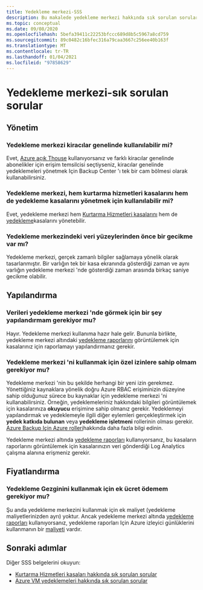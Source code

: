 ```yaml
---
title: Yedekleme merkezi-SSS
description: Bu makalede yedekleme merkezi hakkında sık sorulan sorular yanıtlanmaktadır
ms.topic: conceptual
ms.date: 09/08/2020
ms.openlocfilehash: 5befa39411c22253bfccc689d8b5c5967a8cd759
ms.sourcegitcommit: 89c0482c16bfec316a79caa3667c256ee40b163f
ms.translationtype: MT
ms.contentlocale: tr-TR
ms.lasthandoff: 01/04/2021
ms.locfileid: "97858629"
---
```

# <a name="backup-center---frequently-asked-questions"></a>Yedekleme merkezi-sık sorulan sorular

## <a name="management"></a>Yönetim

### <a name="can-backup-center-be-used-across-tenants"></a>Yedekleme merkezi kiracılar genelinde kullanılabilir mi?

Evet, [Azure açık Thouse](../lighthouse/overview.md) kullanıyorsanız ve farklı kiracılar genelinde abonelikler için erişim temsilcisi seçtiyseniz, kiracılar genelinde yedeklemeleri yönetmek Için Backup Center 'ı tek bir cam bölmesi olarak kullanabilirsiniz.

### <a name="can-backup-center-be-used-to-manage-both-recovery-services-vaults-and-backup-vaults"></a>Yedekleme merkezi, hem kurtarma hizmetleri kasalarını hem de yedekleme kasalarını yönetmek için kullanılabilir mi?

Evet, yedekleme merkezi hem [Kurtarma Hizmetleri kasalarını](./backup-azure-recovery-services-vault-overview.md) hem de [yedekleme](backup-vault-overview.md)kasalarını yönetebilir.

### <a name="is-there-a-delay-before-data-surfaces-in-backup-center"></a>Yedekleme merkezindeki veri yüzeylerinden önce bir gecikme var mı?

Yedekleme merkezi, gerçek zamanlı bilgiler sağlamaya yönelik olarak tasarlanmıştır. Bir varlığın tek bir kasa ekranında gösterdiği zaman ve aynı varlığın yedekleme merkezi 'nde gösterdiği zaman arasında birkaç saniye gecikme olabilir.

## <a name="configuration"></a>Yapılandırma

### <a name="do-i-need-to-configure-anything-to-see-data-in-backup-center"></a>Verileri yedekleme merkezi 'nde görmek için bir şey yapılandırmam gerekiyor mu?

Hayır. Yedekleme merkezi kullanıma hazır hale gelir. Bununla birlikte, yedekleme merkezi altındaki [yedekleme raporlarını](./configure-reports.md) görüntülemek için kasalarınız için raporlamayı yapılandırmanız gerekir.

### <a name="do-i-need-to-have-any-special-permissions-to-use-backup-center"></a>Yedekleme merkezi 'ni kullanmak için özel izinlere sahip olmam gerekiyor mu?

Yedekleme merkezi 'nin bu şekilde herhangi bir yeni izin gerekmez. Yönettiğiniz kaynaklara yönelik doğru Azure RBAC erişiminizin düzeyine sahip olduğunuz sürece bu kaynaklar için yedekleme merkezi 'ni kullanabilirsiniz. Örneğin, yedeklemeleriniz hakkındaki bilgileri görüntülemek için kasalarınıza **okuyucu** erişimine sahip olmanız gerekir. Yedeklemeyi yapılandırmak ve yedeklemeyle ilgili diğer eylemleri gerçekleştirmek için **yedek katkıda bulunan** veya **yedekleme işletmeni** rollerinin olması gerekir. [Azure Backup Için Azure rolleri](./backup-rbac-rs-vault.md)hakkında daha fazla bilgi edinin. 

Yedekleme merkezi altında [yedekleme raporları](./configure-reports.md) kullanıyorsanız, bu kasaların raporlarını görüntülemek için kasalarınızın veri gönderdiği Log Analytics çalışma alanına erişmeniz gerekir.

## <a name="pricing"></a>Fiyatlandırma

### <a name="do-i-need-to-pay-anything-extra-to-use-backup-explorer"></a>Yedekleme Gezginini kullanmak için ek ücret ödemem gerekiyor mu?

Şu anda yedekleme merkezini kullanmak için ek maliyet (yedekleme maliyetlerinizden ayrı) yoktur. Ancak yedekleme merkezi altında [yedekleme raporları](./configure-reports.md) kullanıyorsanız, yedekleme raporları Için Azure izleyici günlüklerini kullanmanın bir [maliyeti](https://azure.microsoft.com/pricing/details/monitor/) vardır.

## <a name="next-steps"></a>Sonraki adımlar

Diğer SSS belgelerini okuyun:

* [Kurtarma Hizmetleri kasaları hakkında sık sorulan sorular](./backup-azure-backup-faq.md)
* [Azure VM yedeklemeleri hakkında sık sorulan sorular](./backup-azure-vm-backup-faq.md)
